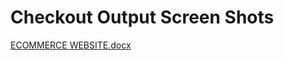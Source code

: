 # Checkout Output Screen Shots  

[ECOMMERCE WEBSITE.docx](https://github.com/raja-raavi/ecommerceWebiste/files/13852367/ECOMMERCE.WEBSITE.docx)
